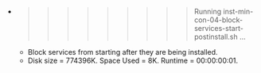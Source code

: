 * >>>>>>>>> Running inst-min-con-04-block-services-start-postinstall.sh ...
  * Block services from starting after they are being installed.
  * Disk size = 774396K. Space Used = 8K. Runtime = 00:00:00:01.
